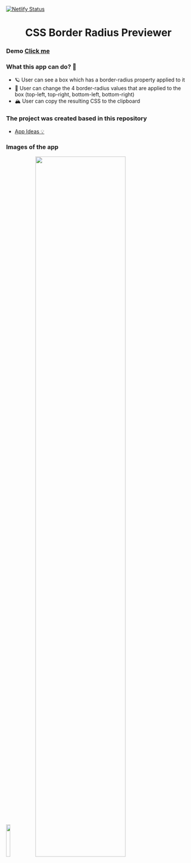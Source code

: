 [![Netlify Status](https://api.netlify.com/api/v1/badges/e631b08b-0a07-4309-9302-7fb26d17aa08/deploy-status)](https://app.netlify.com/sites/cssborderpreview/deploys)
<h1 align=center>CSS Border Radius Previewer</h1>
<h3>Demo <a href="cssborderpreview.netlify.app">Click me</a></h3>
<h3>What this app can do? 🤔</h3>

- 🪐 User can see a box which has a border-radius property applied to it
- 🌌 User can change the 4 border-radius values that are applied to the box (top-left, top-right, bottom-left, bottom-right)
- 🏔 User can copy the resulting CSS to the clipboard

<h3>The project was created based in this repository</h3>

- <a href="https://github.com/florinpop17/app-ideas/blob/master/Projects/1-Beginner/Border-Radius-Previewer.md">App Ideas 💡</a>

<h3>Images of the app</h3>
<p float=left>
<img src="https://i.imgur.com/yfAQ6Nc.png" width="15%"/>
<img src="https://imgur.com/PTTWZyz.png" width="70%"/>
</p>
